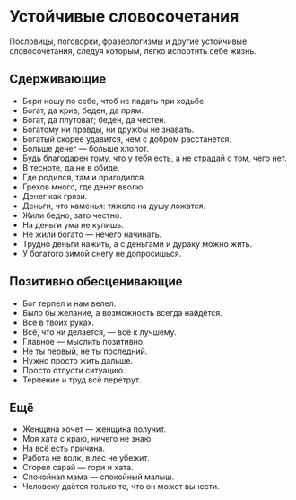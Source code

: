 # Устойчивые словосочетания
Пословицы, поговорки, фразеологизмы и другие устойчивые словосочетания, следуя которым, легко испортить себе жизнь.

## Сдерживающие
* Бери ношу по себе, чтоб не падать при ходьбе.
* Богат, да крив; беден, да прям.
* Богат, да плутоват; беден, да честен.
* Богатому ни правды, ни дружбы не знавать.
* Богатый скорее удавится, чем с добром расстанется.
* Больше денег — больше хлопот.
* Будь благодарен тому, что у тебя есть, а не страдай о том, чего нет.
* В тесноте, да не в обиде.
* Где родился, там и пригодился.
* Грехов много, где денег вволю.
* Денег как грязи.
* Деньги, что каменья: тяжело на душу ложатся.
* Жили бедно, зато честно.
* На деньги ума не купишь.
* Не жили богато — нечего начинать.
* Трудно деньги нажить, а с деньгами и дураку можно жить.
* У богатого зимой снегу не допросишься.

## Позитивно обесценивающие
* Бог терпел и нам велел.
* Было бы желание, а возможность всегда найдётся.
* Всё в твоих руках.
* Всё, что ни делается, — всё к лучшему.
* Главное — мыслить позитивно.
* Не ты первый, не ты последний.
* Нужно просто жить дальше.
* Просто отпусти ситуацию.
* Терпение и труд всё перетрут.

## Ещё
* Женщина хочет — женщина получит.
* Моя хата с краю, ничего не знаю.
* На всё есть причина.
* Работа не волк, в лес не убежит.
* Сгорел сарай — гори и хата.
* Спокойная мама — спокойный малыш.
* Человеку даётся только то, что он может вынести.
